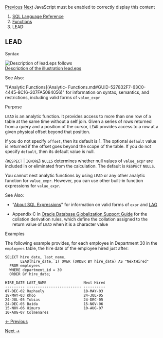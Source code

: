 [Previous](LAST_VALUE.md) [Next](LEAST.md) JavaScript must be enabled to
correctly display this content

  1. [SQL Language Reference ](index.md)
  2. [Functions](Functions.md)
  3. LEAD 

## LEAD

Syntax

![Description of lead.eps
follows](https://docs.oracle.com/en/database/oracle/oracle-database/23/sqlrf/img/lead.gif)  
[Description of the illustration lead.eps](img_text/lead.md)

See Also:

"[Analytic Functions](Analytic-
Functions.md#GUID-527832F7-63C0-4445-8C16-307FA5084056)" for information on
syntax, semantics, and restrictions, including valid forms of `value_expr`

Purpose

`LEAD` is an analytic function. It provides access to more than one row of a
table at the same time without a self join. Given a series of rows returned
from a query and a position of the cursor, `LEAD` provides access to a row at
a given physical offset beyond that position.

If you do not specify `offset`, then its default is 1. The optional `default`
value is returned if the offset goes beyond the scope of the table. If you do
not specify `default`, then its default value is null.

{`RESPECT` | `IGNORE`} `NULLS` determines whether null values of `value_expr` are included in or eliminated from the calculation. The default is `RESPECT` `NULLS`. 

You cannot nest analytic functions by using `LEAD` or any other analytic
function for `value_expr`. However, you can use other built-in function
expressions for `value_expr`.

See Also:

  * "[About SQL Expressions](About-SQL-Expressions.md#GUID-68789A5C-B142-496F-ADEE-837F75F95B2B)" for information on valid forms of `expr` and [LAG](LAG.md#GUID-68081CD0-72BE-4C0A-AA6B-AD39FFA7BCF2)

  * Appendix C in [Oracle Database Globalization Support Guide](/pls/topic/lookup?ctx=en/database/oracle/oracle-database/23/sqlrf&id=NLSPG-GUID-AFCE41ED-775B-4A00-AF38-C436776AE0C5) for the collation derivation rules, which define the collation assigned to the return value of `LEAD` when it is a character value 

Examples

The following example provides, for each employee in Department 30 in the
`employees` table, the hire date of the employee hired just after:

    
    
    SELECT hire_date, last_name,
           LEAD(hire_date, 1) OVER (ORDER BY hire_date) AS "NextHired" 
      FROM employees
      WHERE department_id = 30
      ORDER BY hire_date;
    
    HIRE_DATE LAST_NAME                 Next Hired
    --------- ------------------------- ----------
    07-DEC-02 Raphaely                  18-MAY-03
    18-MAY-03 Khoo                      24-JUL-05
    24-JUL-05 Tobias                    24-DEC-05
    24-DEC-05 Baida                     15-NOV-06
    15-NOV-06 Himuro                    10-AUG-07
    10-AUG-07 Colmenares


[← Previous](LAST_VALUE.md)

[Next →](LEAST.md)
